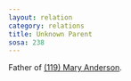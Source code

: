 ```yaml
---
layout: relation
category: relations
title: Unknown Parent
sosa: 238
---
```


Father of [(119) Mary Anderson](/119-mary-anderson).
